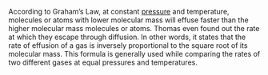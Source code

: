 According to Graham’s Law, at constant [pressure](https://byjus.com/physics/pressure/) and temperature, molecules or atoms with lower molecular mass will effuse faster than the higher molecular mass molecules or atoms. Thomas even found out the rate at which they escape through diffusion. In other words, it states that the rate of effusion of a gas is inversely proportional to the square root of its molecular mass. This formula is generally used while comparing the rates of two different gases at equal pressures and temperatures.